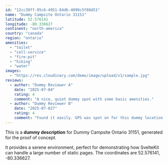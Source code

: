 ```yaml
---
id: "12cc39ff-95c6-4951-84db-4099c5f88d51"
name: "Dummy Campsite Ontario 31151"
latitude: 52.576141
longitude: -80.336627
continent: "north-america"
country: "canada"
region: "ontario"
amenities:
  - "toilet"
  - "cell-service"
  - "fire-pit"
  - "hiking"
  - "water"
images:
  - "https://res.cloudinary.com/demo/image/upload/v1/sample.jpg"
reviews:
  - author: "Dummy Reviewer A"
    date: "2025-07-04"
    rating: 4
    comment: "A nice, quiet dummy spot with some basic amenities."
  - author: "Dummy Reviewer B"
    date: "2025-07-027"
    rating: 4
    comment: "Found it easily. GPS was spot on for this dummy location."
---
```


This is a **dummy description** for Dummy Campsite Ontario 31151, generated for the proof of concept.

It provides a serene environment, perfect for demonstrating how SvelteKit can handle a large number of static pages. The coordinates are 52.576141, -80.336627.
